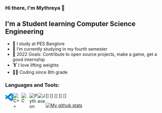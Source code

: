 ### Hi there, I'm Mythreya 👋

## I'm a Student learning Computer Science Engineering

- 🔭 I study at PES Banglore
- 🌱 I’m currently studying in my fourth semester
- 🥅 2022 Goals: Contribute to open source projects, make a game, get a good internship
- 🏋️ I love lifting weights
- 👨‍💻 Coding since 8th grade

### Languages and Tools:

[<img align="left" alt="Visual Studio Code" width="26px" src="https://raw.githubusercontent.com/github/explore/80688e429a7d4ef2fca1e82350fe8e3517d3494d/topics/visual-studio-code/visual-studio-code.png" />]
[<img align="left" alt="C++" width="26px" src="https://upload.wikimedia.org/wikipedia/commons/thumb/1/18/ISO_C%2B%2B_Logo.svg/1200px-ISO_C%2B%2B_Logo.svg.png" />]
[<img align="left" alt="C" width="26px" src="https://upload.wikimedia.org/wikipedia/commons/thumb/1/18/C_Programming_Language.svg/1200px-C_Programming_Language.svg.png" />]
[<img align="left" alt="Python" width="26px" src="https://cdn3.iconfinder.com/data/icons/logos-and-brands-adobe/512/267_Python-512.png" />]
[<img align="left" alt="Java" width="26px" src="https://cdn4.iconfinder.com/data/icons/logos-and-brands/512/181_Java_logo_logos-512.png" />]

[![My github stats](https://github-readme-stats.vercel.app/api?username=hmMythreya&count_private=true&theme=radical&show_icons=true)](https://github.com/anuraghazra/github-readme-stats)
